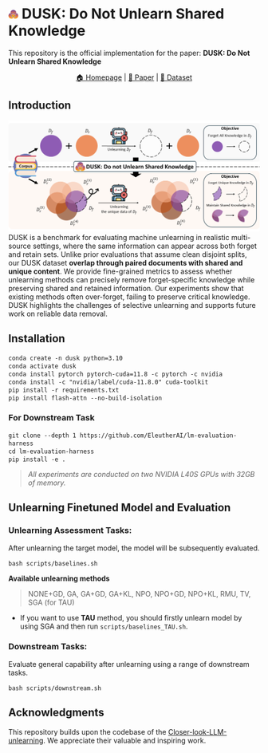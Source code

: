 # <img src="file/Icon.png" alt="DUSK: Do Not Unlearn Shared Knowledge" width="4%"> DUSK: Do Not Unlearn Shared Knowledge
This repository is the official implementation for the paper: **DUSK: Do Not Unlearn Shared Knowledge**


<p align="center">
  <a href="https://ai-isl.github.io/dusk"> 🏠 Homepage</a> |
  <a href="https://www.arxiv.org/pdf/2505.15209"> 📜 Paper</a> | 
  <a href="https://huggingface.co/datasets/AI-ISL/DUSK"> 🤗 Dataset</a>
</p>

## Introduction
![Overview.](file/Overview.png)
DUSK is a benchmark for evaluating machine unlearning in realistic multi-source settings, where the same information can appear across both forget and retain sets. Unlike prior evaluations that assume clean disjoint splits, our DUSK dataset **overlap through paired documents with shared and unique content**. We provide fine-grained metrics to assess whether unlearning methods can precisely remove forget-specific knowledge while preserving shared and retained information. Our experiments show that existing methods often over-forget, failing to preserve critical knowledge. DUSK highlights the challenges of selective unlearning and supports future work on reliable data removal.


## Installation

```shell
conda create -n dusk python=3.10
conda activate dusk
conda install pytorch pytorch-cuda=11.8 -c pytorch -c nvidia
conda install -c "nvidia/label/cuda-11.8.0" cuda-toolkit
pip install -r requirements.txt
pip install flash-attn --no-build-isolation
```

### For Downstream Task
```shell
git clone --depth 1 https://github.com/EleutherAI/lm-evaluation-harness
cd lm-evaluation-harness
pip install -e .
```


> *All experiments are conducted on two NVIDIA L40S GPUs with 32GB of memory.*

## Unlearning Finetuned Model and Evaluation

### Unlearning Assessment Tasks:
After unlearning the target model, the model will be subsequently evaluated.

```shell
bash scripts/baselines.sh
```

**Available unlearning methods**
> NONE+GD, GA, GA+GD, GA+KL, NPO, NPO+GD, NPO+KL, RMU, TV, SGA (for TAU)


* If you want to use **TAU** method, you should firstly unlearn model by using SGA and then run `scripts/baselines_TAU.sh`.


### Downstream Tasks:
Evaluate general capability after unlearning using a range of downstream tasks.
```shell
bash scripts/downstream.sh
```

## Acknowledgments

This repository builds upon the codebase of the [Closer-look-LLM-unlearning](https://github.com/sail-sg/closer-look-llm-unlearning). We appreciate their valuable and inspiring work.
